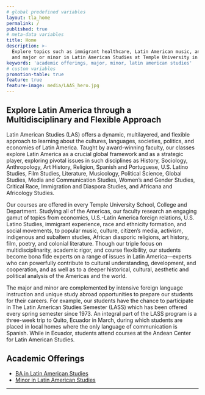 ```yaml
---
# global predefined variables
layout: tla_home
permalink: /
published: true
# meta-data variables
title: Home
description: >-
  Explore topics such as immigrant healthcare, Latin American music, and colonial literature; view academic offerings
  and major or minor in Latin American Studies at Temple University in the College of Liberal Arts.
keywords: 'academic offerings, major, minor, latin american studies'
# custom variables
promotion-table: true
feature: true
feature-image: media/LAAS_hero.jpg
---
```

## Explore Latin America through a Multidisciplinary and Flexible Approach
Latin American Studies (LAS) offers a dynamic, multilayered, and flexible approach to learning about the cultures, languages, societies, politics, and economies of Latin America.  Taught by award-winning faculty, our classes explore Latin America as a crucial global framework and as a strategic player, exploring pivotal issues in such disciplines as History, Sociology, Anthropology, Art History, Religion, Spanish and Portuguese, U.S. Latino Studies, Film Studies, Literature, Musicology, Political Science, Global Studies, Media and Communication Studies, Women’s and Gender Studies, Critical Race, Immigration and Diaspora Studies, and Africana and Africology Studies. 

Our courses are offered in every Temple University School, College and Department.  Studying all of the Americas, our faculty research an engaging gamut of topics from economics, U.S.-Latin America foreign relations, U.S. Latino Studies, immigrant experience, race and ethnicity formation, and social movements, to popular music, culture, citizen’s media, activism, indigenous and subaltern studies, African diasporic religions, art history, film, poetry, and colonial literature.  Though our triple focus on multidisciplinarity, academic rigor, and course flexibility, our students become bona fide experts on a range of issues in Latin America––experts who can powerfully contribute to cultural understanding, development, and cooperation, and as well as to a deeper historical, cultural, aesthetic and political analysis of the Americas and the world.  

The major and minor are complemented by intensive foreign language instruction and unique study abroad opportunities to prepare our students for their careers. For example, our students have the chance to participate in The Latin American Studies Semester (LASS) which has been offered every spring semester since 1973. An integral part of the LASS program is a three-week trip to Quito, Ecuador in March, during which students are placed in local homes where the only language of communication is Spanish. While in Ecuador, students attend courses at the Andean Center for Latin American Studies.


## Academic Offerings
- [BA in Latin American Studies](http://bulletin.temple.edu/undergraduate/liberal-arts/latin-american-studies/ba-latin-american-studies/)
- [Minor in Latin American Studies](http://bulletin.temple.edu/undergraduate/liberal-arts/latin-american-studies/minor-latin-american-studies/)

___
